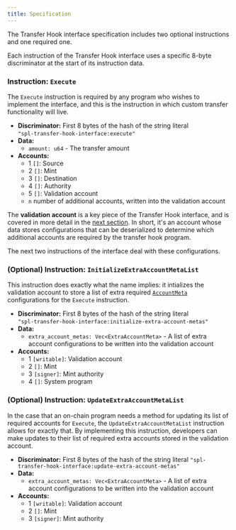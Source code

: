 ```yaml
---
title: Specification
---
```


The Transfer Hook interface specification includes two optional instructions and
one required one.

Each instruction of the Transfer Hook interface uses a specific 8-byte
discriminator at the start of its instruction data.

### Instruction: `Execute`

The `Execute` instruction is required by any program who wishes to implement the
interface, and this is the instruction in which custom transfer functionality
will live.

- **Discriminator:** First 8 bytes of the hash of the string literal  
  `"spl-transfer-hook-interface:execute"`
- **Data:**
  - `amount: u64` - The transfer amount
- **Accounts:**
  - 1 `[]`: Source
  - 2 `[]`: Mint
  - 3 `[]`: Destination
  - 4 `[]`: Authority
  - 5 `[]`: Validation account
  - `n` number of additional accounts, written into the validation account

The **validation account** is a key piece of the Transfer Hook interface, and is
covered in more detail in the [next section](./configuring-extra-accounts). In
short, it's an account whose data stores configurations that can be deserialized
to determine which additional accounts are required by the transfer hook
program.

The next two instructions of the interface deal with these configurations.

### (Optional) Instruction: `InitializeExtraAccountMetaList`

This instruction does exactly what the name implies: it intializes the
validation account to store a list of extra required
[`AccountMeta`](https://docs.rs/solana-program/latest/solana_program/instruction/struct.AccountMeta.html)
configurations for the `Execute` instruction.

- **Discriminator:** First 8 bytes of the hash of the string literal  
  `"spl-transfer-hook-interface:initialize-extra-account-metas"`
- **Data:**
  - `extra_account_metas: Vec<ExtraAccountMeta>` - A list of extra account
    configurations to be written into the validation account
- **Accounts:**
  - 1 `[writable]`: Validation account
  - 2 `[]`: Mint
  - 3 `[signer]`: Mint authority
  - 4 `[]`: System program

### (Optional) Instruction: `UpdateExtraAccountMetaList`

In the case that an on-chain program needs a method for updating its list of
required accounts for `Execute`, the `UpdateExtraAccountMetaList` instruction
allows for exactly that. By implementing this instruction, developers can make
updates to their list of required extra accounts stored in the validation
account.

- **Discriminator:** First 8 bytes of the hash of the string literal
  `"spl-transfer-hook-interface:update-extra-account-metas"`
- **Data:**
  - `extra_account_metas: Vec<ExtraAccountMeta>` - A list of extra account 
    configurations to be written into the validation account
- **Accounts:**
  - 1 `[writable]`: Validation account
  - 2 `[]`: Mint
  - 3 `[signer]`: Mint authority

